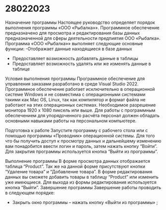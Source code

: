 # 28022023
  Назначение программы
Настоящее руководство определяет порядок выполнения программы «ООО «Рыбалка»».
Программное обеспечение предназначено для просмотра и редактирования базы данных предназначенной для сферы деятельности предпиятия ООО «Рыбалка».
Программа «ООО «Рыбалка»» выполняет следующие основные функции:
-Отображает данные находящиеся в базе данных
-	Предоставляет возможность добавлять данные в таблицы
-	Предоставляет возможность удалять или же изменять данные в таблице

  Условия выполнения программы
Программное обеспечение для управления заказами разработано в среде Visual Studio 2022.
Программное обеспечение работает исключительно в операционной системе Windows и не совместима с операционными системами такими как Mac OS, Linux, так как компилятор и формат файла не работают на этих операционных системах.
Необходимое разрешение монитора 1920 x 1080 пиксель или выше. 
Для работы с программным обеспечением для упорядоченного расчёта персонал должен обладать основными навыками работы на персональном компьютере.

  Подготовка к работе
Запустите программу с рабочего стола или с помощью программы «Проводник» операционной системы. Для того что бы получить доступ к просмотру данных и дальнейшему изменению вам понадобится ввести логин и пароль, затем нажать кнопку “Войти”. Для закрытия программы используется кнопка “Выйти из программы”.

  Выполнение программы 
В форме просмотра данных отображается таблица “Product”.
Так же на данной форме присутствуют кнопки “Удаление товара” и “Добавление товара”.
В форме редактирования данных вы сможете добавить товары в таблицу “Product” или изменить уже имеющиеся. Для выхода из формы редактирования используется кнопка “Выйти”. 
  Завершение программы
Завершение работы проводить в следующем порядке:
-	Закрыть окно программы – нажать кнопку «Выйти из программы» ;
